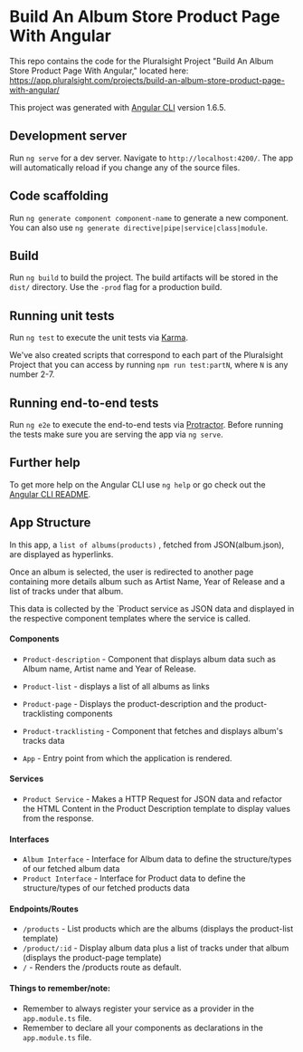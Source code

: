 # Build An Album Store Product Page With Angular

This repo contains the code for the Pluralsight Project "Build An Album Store Product Page With Angular," located here: https://app.pluralsight.com/projects/build-an-album-store-product-page-with-angular/

This project was generated with [Angular CLI](https://github.com/angular/angular-cli) version 1.6.5.

## Development server

Run `ng serve` for a dev server. Navigate to `http://localhost:4200/`. The app will automatically reload if you change any of the source files.

## Code scaffolding

Run `ng generate component component-name` to generate a new component. You can also use `ng generate directive|pipe|service|class|module`.

## Build

Run `ng build` to build the project. The build artifacts will be stored in the `dist/` directory. Use the `-prod` flag for a production build.

## Running unit tests

Run `ng test` to execute the unit tests via [Karma](https://karma-runner.github.io).

We've also created scripts that correspond to each part of the Pluralsight Project that you can access by running `npm run test:partN`, where `N` is any number 2-7.

## Running end-to-end tests

Run `ng e2e` to execute the end-to-end tests via [Protractor](http://www.protractortest.org/).
Before running the tests make sure you are serving the app via `ng serve`.

## Further help

To get more help on the Angular CLI use `ng help` or go check out the [Angular CLI README](https://github.com/angular/angular-cli/blob/master/README.md).

## **App Structure**

In this app, a `list of albums(products)` , fetched from JSON(album.json), are displayed as hyperlinks.

Once an album is selected, the user is redirected to another page containing more details album such as Artist Name, Year of Release and a list of tracks under that album.

This data is collected by the `Product service as JSON data and displayed in the respective component templates where the service is called.

#### Components

* `Product-description` - Component that displays album data such as Album name, Artist name and Year of Release.

* `Product-list` - displays a list of all albums as links

* `Product-page` - Displays the product-description and the product-tracklisting components

* `Product-tracklisting` - Component that fetches and displays album's tracks data

* `App` - Entry point from which the application is rendered.

#### Services
* `Product Service` - Makes a HTTP Request for JSON data and refactor the HTML Content in the Product Description template to display values from the response.

#### Interfaces
*  `Album Interface` - Interface for Album data to define the structure/types of our fetched album data
*  `Product Interface` - Interface for Product data to define the structure/types of our fetched products data

#### Endpoints/Routes
*  `/products` - List products which are the albums (displays the product-list template)
*  `/product/:id` - Display album data plus a list of tracks under that album (displays the product-page template)
*  `/` - Renders the /products route as default.

#### Things to remember/note:
* Remember to always register your service as a provider in the `app.module.ts` file.
* Remember to declare all your components as declarations in the 
`app.module.ts` file.